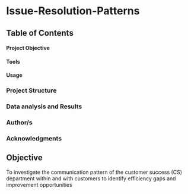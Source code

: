 # Issue-Resolution-Patterns

## Table of Contents

#### Project Objective
#### Tools
#### Usage
### Project Structure
### Data analysis and Results
### Author/s 
### Acknowledgments







## Objective
To investigate the communication pattern of the customer success (CS) department within and with customers to identify efficiency gaps and improvement opportunities
